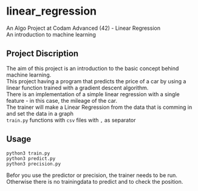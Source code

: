 # linear_regression

An Algo Project at Codam Advanced (42) - Linear Regression </br>
An introduction to machine learning

## Project Discription
The aim of this project is an introduction to the basic concept behind machine learning. </br>
This project having a program that predicts the price of a car by using a linear function trained with a gradient descent algorithm.</br>
There is an implementation of a simple linear regression with a single feature - in this case, the mileage of the car.
</br>
The trainer will make a Linear Regression from the data that is comming in and set the data in a graph</br>
`train.py` functions with `csv` files with `,` as separator


## Usage

```
python3 train.py
python3 predict.py
python3 precision.py
```

Befor you use the predictor or precision, the trainer needs to be run. 
<br>
Otherwise there is no trainingdata to predict and to check the position.
